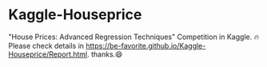 # Kaggle-Houseprice
"House Prices: Advanced Regression Techniques" Competition in Kaggle. :fire:
Please check details in https://be-favorite.github.io/Kaggle-Houseprice/Report.html. thanks.:smile:
